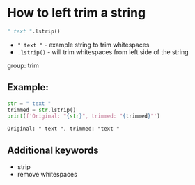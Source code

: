# How to left trim a string

```python
" text ".lstrip()
```

- `" text "` - example string to trim whitespaces
- `.lstrip()` - will trim whitespaces from left side of the string

group: trim

## Example: 
```python
str = " text "
trimmed = str.lstrip()
print(f'Original: "{str}", trimmed: "{trimmed}"')
```
```
Original: " text ", trimmed: "text "

```

## Additional keywords
- strip
- remove whitespaces
